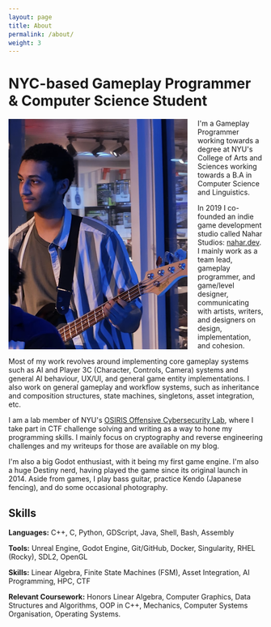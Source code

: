 ```yaml
---
layout: page
title: About
permalink: /about/
weight: 3
---
```


# **NYC-based Gameplay Programmer & Computer Science Student**

<img style="float: left; padding-right:20px" src="/assets/barwani.webp">

I'm a Gameplay Programmer working towards a degree at NYU's College of Arts and Sciences working towards a B.A in Computer Science and Linguistics. 

In 2019 I co-founded an indie game development studio called Nahar Studios: [nahar.dev](https://nahar.dev/). I mainly work as a team lead, gameplay programmer, and game/level designer, communicating with artists, writers, and designers on design, implementation, and cohesion. 

Most of my work revolves around implementing core gameplay systems such as AI and Player 3C (Character, Controls, Camera) systems and general AI behaviour, UX/UI, and general game entity implementations. I also work on general gameplay and workflow systems, such as inheritance and composition structures, state machines, singletons, asset integration, etc.

I am a lab member of NYU's [OSIRIS Offensive Cybersecurity Lab](https://osiris.cyber.nyu.edu/), where I take part in CTF challenge solving and writing as a way to hone my programming skills. I mainly focus on cryptography and reverse engineering challenges and my writeups for those are available on my blog. 

I'm also a big Godot enthusiast, with it being my first game engine. I'm also a huge Destiny nerd, having played the game since its original launch in 2014. Aside from games, I play bass guitar, practice Kendo (Japanese fencing), and do some occasional photography.

## Skills

**Languages:** C++, C, Python, GDScript, Java, Shell, Bash, Assembly

**Tools:** Unreal Engine, Godot Engine, Git/GitHub, Docker, Singularity, RHEL (Rocky), SDL2, OpenGL

**Skills:** Linear Algebra, Finite State Machines (FSM), Asset Integration, AI Programming, HPC, CTF

**Relevant Coursework:** Honors Linear Algebra, Computer Graphics,
   Data Structures and Algorithms, OOP in C++, Mechanics, Computer Systems Organisation, 
   Operating Systems.
